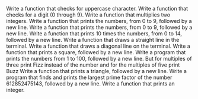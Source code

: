 Write a function that checks for uppercase character.
 Write a function that checks for a digit (0 through 9).
 Write a function that multiplies two integers.
 Write a function that prints the numbers, from 0 to 9, followed by a new line.
 Write a function that prints the numbers, from 0 to 9, followed by a new line.
 Write a function that prints 10 times the numbers, from 0 to 14, followed by a new line.
 Write a function that draws a straight line in the terminal.
 Write a function that draws a diagonal line on the terminal.
 Write a function that prints a square, followed by a new line.
 Write a program that prints the numbers from 1 to 100, followed by a new line. But for multiples of three print Fizz instead of the number and for the multiples of five print Buzz
 Write a function that prints a triangle, followed by a new line.
 Write a program that finds and prints the largest prime factor of the number 612852475143, followed by a new line.
 Write a function that prints an integer.
